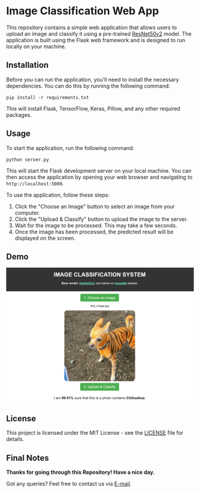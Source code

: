 # Image Classification Web App

This repository contains a simple web application that allows users to upload an image and classify it using a pre-trained [ResNet50v2](https://www.tensorflow.org/api_docs/python/tf/keras/applications/resnet_v2/ResNet50V2) model. The application is built using the Flask web framework and is designed to run locally on your machine.

## Installation

Before you can run the application, you'll need to install the necessary dependencies. You can do this by running the following command:

```
pip install -r requirements.txt
```

This will install Flask, TensorFlow, Keras, Pillow, and any other required packages.

## Usage

To start the application, run the following command:

```
python server.py
```

This will start the Flask development server on your local machine. You can then access the application by opening your web browser and navigating to `http://localhost:5000`.

To use the application, follow these steps:

1. Click the "Choose an Image" button to select an image from your computer.
2. Click the "Upload & Classify" button to upload the image to the server.
3. Wait for the image to be processed. This may take a few seconds.
4. Once the image has been processed, the predicted result will be displayed on the screen.

## Demo
<img src="images/result.png">

## License

This project is licensed under the MIT License - see the [LICENSE](LICENSE) file for details.

## Final Notes

**Thanks for going through this Repository! Have a nice day.**

Got any queries? Feel free to contact us via <a href = "mailto: baotin2402@gmail.com">E-mail</a>.
